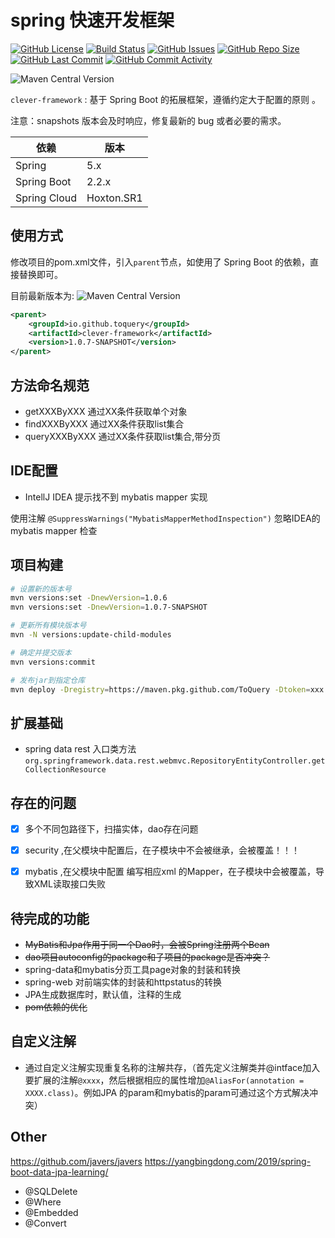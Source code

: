 # spring 快速开发框架

[![GitHub License](https://img.shields.io/github/license/ToQuery/clever-framework.svg)](https://github.com/ToQuery/clever-framework)
[![Build Status](https://travis-ci.org/ToQuery/clever-framework.svg?branch=master)](https://travis-ci.org/ToQuery/clever-framework)
[![GitHub Issues](https://img.shields.io/github/issues/toquery/clever-framework.svg)](https://github.com/ToQuery/clever-framework/issues)
[![GitHub Repo Size](https://img.shields.io/github/repo-size/toquery/clever-framework.svg)](https://github.com/ToQuery/clever-framework)
[![GitHub Last Commit](https://img.shields.io/github/last-commit/ToQuery/clever-framework.svg)](https://github.com/ToQuery/clever-framework)
[![GitHub Commit Activity](https://img.shields.io/github/commit-activity/w/ToQuery/clever-framework.svg)](https://github.com/ToQuery/clever-framework)

![Maven Central Version](https://img.shields.io/maven-central/v/io.github.toquery/clever-framework.svg)


`clever-framework`  : 基于 Spring Boot 的拓展框架，遵循约定大于配置的原则 。

注意：snapshots 版本会及时响应，修复最新的 bug 或者必要的需求。

| 依赖         | 版本       |
| ------------ | ---------- |
| Spring       | 5.x        |
| Spring Boot  | 2.2.x      |
| Spring Cloud | Hoxton.SR1 |

## 使用方式

修改项目的pom.xml文件，引入`parent`节点，如使用了 Spring Boot 的依赖，直接替换即可。

目前最新版本为: ![Maven Central Version](https://img.shields.io/maven-central/v/io.github.toquery/clever-framework.svg)

```xml
<parent>
    <groupId>io.github.toquery</groupId>
    <artifactId>clever-framework</artifactId>
    <version>1.0.7-SNAPSHOT</version>
</parent>
```

## 方法命名规范

- getXXXByXXX 通过XX条件获取单个对象
- findXXXByXXX 通过XX条件获取list集合
- queryXXXByXXX  通过XX条件获取list集合,带分页


## IDE配置

- IntellJ IDEA 提示找不到 mybatis mapper 实现

使用注解 `@SuppressWarnings("MybatisMapperMethodInspection")` 忽略IDEA的 mybatis mapper 检查



## 项目构建


```zsh
# 设置新的版本号
mvn versions:set -DnewVersion=1.0.6
mvn versions:set -DnewVersion=1.0.7-SNAPSHOT

# 更新所有模块版本号
mvn -N versions:update-child-modules

# 确定并提交版本
mvn versions:commit

# 发布jar到指定仓库
mvn deploy -Dregistry=https://maven.pkg.github.com/ToQuery -Dtoken=xxx -X -DskipTests
```


## 扩展基础 

- spring data rest 入口类方法`org.springframework.data.rest.webmvc.RepositoryEntityController.getCollectionResource`


## 存在的问题


- [x] 多个不同包路径下，扫描实体，dao存在问题
- [x] security ,在父模块中配置后，在子模块中不会被继承，会被覆盖！！！
- [x] mybatis ,在父模块中配置 编写相应xml 的Mapper，在子模块中会被覆盖，导致XML读取接口失败


## 待完成的功能

- ~~MyBatis和Jpa作用于同一个Dao时，会被Spring注册两个Bean~~
- ~~dao项目autoconfig的package和子项目的package是否冲突？~~
- spring-data和mybatis分页工具page对象的封装和转换
- spring-web 对前端实体的封装和httpstatus的转换
- JPA生成数据库时，默认值，注释的生成
- ~~pom依赖的优化~~

## 自定义注解

- 通过自定义注解实现重复名称的注解共存，（首先定义注解类并@intface加入要扩展的注解`@xxxx`，然后根据相应的属性增加`@AliasFor(annotation = XXXX.class)`。例如JPA 的param和mybatis的param可通过这个方式解决冲突）

## Other

https://github.com/javers/javers
https://yangbingdong.com/2019/spring-boot-data-jpa-learning/

- @SQLDelete
- @Where
- @Embedded
- @Convert


## 


